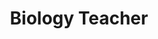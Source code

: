 ---
title: "Biology Teacher"
collection: teaching
venue: "St. Teresa's College, Nigeria, 2018-2019"
---